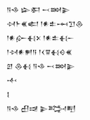 <div class='block'>
<div class='line'>𒀀𒈾 𒇽𒀳 𒁁𒇷𒉌</div>
<div class='line'>𒀴𒈨𒌍𒅗 𒁹𒀭𒉺𒆰𒋛𒁲</div>
<div class='line'>𒁹𒀭𒅎𒈬𒉽 𒁹𒀭𒉺𒈬𒀸</div>
<div class='line'>𒁹𒀴𒀭𒂍𒀀 𒁹𒌋𒐊𒈬𒄰𒌍</div>
<div class='line'>𒇻 𒁲𒈬 𒀀𒈾 𒁁𒇷𒉌</div>
<div class='line'>𒋾</div>
<div class='line'>𒋙</div>
<div class='line'>𒀀𒈾 𒌷𒀏 𒉌𒅋𒋃</div>
</div>